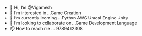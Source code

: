 - 👋 Hi, I’m @Vigamesh
- 👀 I’m interested in ...Game Creation
- 🌱 I’m currently learning ...Python AWS Unreal Engine Unity
- 💞️ I’m looking to collaborate on ...Game Development Language
- 📫 How to reach me ... 9789462308

<!---
Vigamesh/Vigamesh is a ✨ special ✨ repository because its `README.md` (this file) appears on your GitHub profile.
You can click the Preview link to take a look at your changes.
--->
